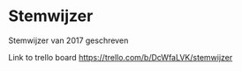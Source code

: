 # Stemwijzer

Stemwijzer van 2017 geschreven

Link to trello board https://trello.com/b/DcWfaLVK/stemwijzer

